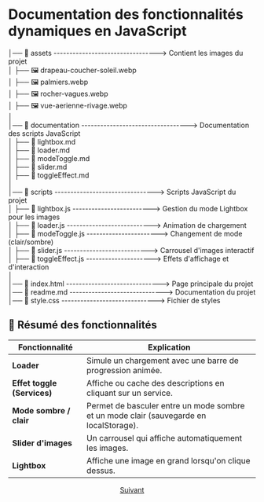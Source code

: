 # Documentation des fonctionnalités dynamiques en JavaScript

│── 📂 assets ---------------------------------> Contient les images du projet  
│   ├── 🖼️ drapeau-coucher-soleil.webp  
│   ├── 🖼️ palmiers.webp  
│   ├── 🖼️ rocher-vagues.webp  
│   ├── 🖼️ vue-aerienne-rivage.webp  
│  
│── 📂 documentation  ----------------------------------> Documentation des scripts JavaScript  
│   ├── 📜 lightbox.md  
│   ├── 📜 loader.md  
│   ├── 📜 modeToggle.md  
│   ├── 📜 slider.md  
│   ├── 📜 toggleEffect.md  
│  
│── 📂 scripts  --------------------------------> Scripts JavaScript du projet  
│   ├── 📜 lightbox.js -------------------------> Gestion du mode Lightbox pour les images  
│   ├── 📜 loader.js ---------------------------> Animation de chargement  
│   ├── 📜 modeToggle.js -----------------------> Changement de mode (clair/sombre)  
│   ├── 📜 slider.js ---------------------------> Carrousel d'images interactif  
│   ├── 📜 toggleEffect.js ---------------------> Effets d'affichage et d'interaction  
│  
│── 📝 index.html ------------------------------> Page principale du projet  
│── 📝 readme.md  ------------------------------> Documentation du projet  
│── 🎨 style.css  ------------------------------> Fichier de styles  


## 🎯 Résumé des fonctionnalités

| **Fonctionnalité**            | **Explication** |
|--------------------------------|---------------|
| **Loader**                     | Simule un chargement avec une barre de progression animée. |
| **Effet toggle (Services)**     | Affiche ou cache des descriptions en cliquant sur un service. |
| **Mode sombre / clair**         | Permet de basculer entre un mode sombre et un mode clair (sauvegarde en localStorage). |
| **Slider d'images**             | Un carrousel qui affiche automatiquement les images. |
| **Lightbox**                    | Affiche une image en grand lorsqu'on clique dessus. |

<p align="center">
  <a href="documentation/loader.md">Suivant</a>
</p>
